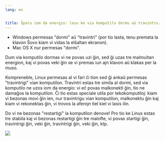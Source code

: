 ```yaml
---
lang: eo


title: Ŝparu iom da energio: lasu ke via komputilo dormu aŭ travintru.
---
```


<ul>
<li>Windows permesas "dormi" aŭ "travintri" (por tio lasta, tenu premata la klavon Ŝovo kiam vi vidas la elŝaltan ekranon).</li>
<li>Mac OS X nur permesas "dormi".</li>
</ul>

Dum via komputilo dormas vi ne povas uzi ĝin, sed ĝi uzas tre malmultan energion, kaj vi povas veki ĝin se vi premas iun ajn klavon aŭ klakas per la muso.

Kompreneble, Linux permesas al vi fari ĉi tion sed ĝi ankaŭ permesas "travintrigi" vian komputilon. Travintri estas tre simila al dormi, sed via komputilo ne uzos iom da energio: vi eĉ povas malkonekti ĝin, tio ne damaĝos la komputilon. Ĉi tio estas speciale utila por tekokomputiloj: kiam vi bezonas movi ĝin ien, nur travintrigu vian komputilon, malkonektu ĝin kaj kiam vi rekonektas ĝin, vi trovos la aferojn tiel kiel vi lasis ilin.

Do vi ne bezonas "restartigi" la komputilon denove! Pro tio ke Linux estas tre stabila kaj vi bezonas restartigi ĝin tre malofte, vi povas startigi ĝin, travintrigi ĝin, veki ĝin, travintrigi ĝin, veki ĝin, ktp.

<img src="Images/suspend_hibernate_thumb.png" />





